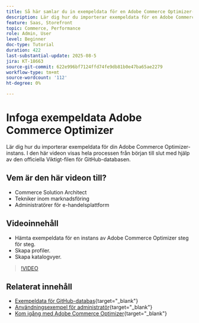 ```yaml
---
title: Så här samlar du in exempeldata för en Adobe Commerce Optimizer-instans
description: Lär dig hur du importerar exempeldata för en Adobe Commerce Optimizer-instans.
feature: Saas, Storefront
topic: Commerce, Performance
role: Admin, User
level: Beginner
doc-type: Tutorial
duration: 422
last-substantial-update: 2025-08-5
jira: KT-18663
source-git-commit: 622e996bf7124ffd74fe9db81b0e47ba65ae2279
workflow-type: tm+mt
source-wordcount: '112'
ht-degree: 0%

---
```


# Infoga exempeldata Adobe Commerce Optimizer

Lär dig hur du importerar exempeldata för din Adobe Commerce Optimizer-instans. I den här videon visas hela processen från början till slut med hjälp av den officiella Viktigt-filen för GitHub-databasen.

## Vem är den här videon till?

* Commerce Solution Architect
* Tekniker inom marknadsföring
* Administratörer för e-handelsplattform

## Videoinnehåll

* Hämta exempeldata för en instans av Adobe Commerce Optimizer steg för steg.
* Skapa profiler.
* Skapa katalogvyer.

>[!VIDEO](https://video.tv.adobe.com/v/3470472?learn=on&enablevpops)

## Relaterat innehåll

* [Exempeldata för GitHub-databas](https://github.com/adobe-commerce/aco-sample-catalog-data-ingestion){target="_blank"}
* [Användningsexempel för administratör](https://experienceleague.adobe.com/sv/docs/commerce/optimizer/use-case/admin-use-case){target="_blank"}
* [Kom igång med Adobe Commerce Optimizer](https://experienceleague.adobe.com/sv/docs/commerce/optimizer/get-started){target="_blank"}
